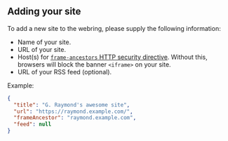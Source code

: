 ## Adding your site

To add a new site to the webring, please supply the following information:

* Name of your site.
* URL of your site.
* Host(s) for [`frame-ancestors` HTTP security directive](https://developer.mozilla.org/en-US/docs/Web/HTTP/Headers/Content-Security-Policy/frame-ancestors).
  Without this, browsers will block the banner `<iframe>` on your site.
* URL of your RSS feed (optional).

Example:

```json
{
  "title": "G. Raymond's awesome site",
  "url": "https://raymond.example.com/",
  "frameAncestor": "raymond.example.com",
  "feed": null
}
```

